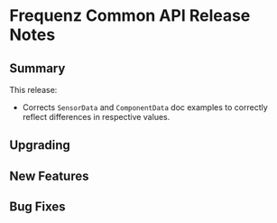 # Frequenz Common API Release Notes

## Summary
This release:
* Corrects `SensorData` and `ComponentData` doc examples
  to correctly reflect differences in respective values.


## Upgrading

<!-- Here goes notes on how to upgrade from previous versions, including deprecations and what they should be replaced with -->

## New Features

<!-- Here goes the main new features and examples or instructions on how to use them -->

## Bug Fixes

<!-- Here goes notable bug fixes that are worth a special mention or explanation -->
